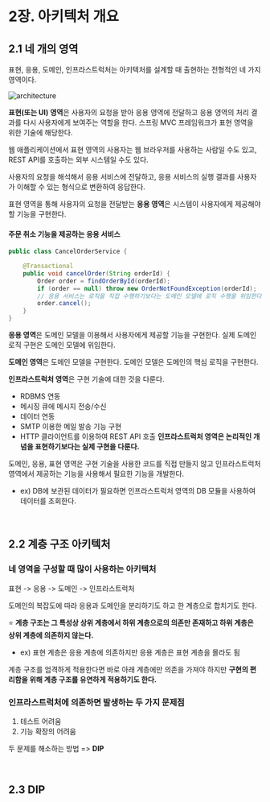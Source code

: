 # 2장. 아키텍처 개요

## 2.1 네 개의 영역

표현, 응용, 도메인, 인프라스트럭처는 아키텍처를 설계할 때 출현하는 전형적인 네 가지 영역이다.

![architecture](https://imgur.com/tyTvHpH.png)

**표현(또는 UI) 영역**은 사용자의 요청을 받아 응용 영역에 전달하고 응용 영역의 처리 결과를 다시 사용자에게 보여주는 역할을 한다. 스프링 MVC 프레임워크가 표현 영역을 위한 기술에 해당한다.

웹 애플리케이션에서 표현 영역의 사용자는 웹 브라우저를 사용하는 사람일 수도 있고, REST API를 호출하는 외부 시스템일 수도 있다.

사용자의 요청을 해석해서 응용 서비스에 전달하고, 응용 서비스의 실행 결과를 사용자가 이해할 수 있는 형식으로 변환하여 응답한다.

표현 영역을 통해 사용자의 요청을 전달받는 **응용 영역**은 시스템이 사용자에게 제공해야 할 기능을 구현한다.

#### 주문 취소 기능을 제공하는 응용 서비스

```java
public class CancelOrderService {

    @Transactional
    public void cancelOrder(String orderId) {
        Order order = findOrderById(orderId);
        if (order == null) throw new OrderNotFoundException(orderId);
        // 응용 서비스는 로직을 직접 수행하기보다는 도메인 모델에 로직 수행을 위임한다.
        order.cancel();
    }
}
```

**응용 영역**은 도메인 모델을 이용해서 사용자에게 제공할 기능을 구현한다. 실제 도메인 로직 구현은 도메인 모델에 위임한다.

**도메인 영역**은 도메인 모델을 구현한다. 도메인 모델은 도메인의 핵심 로직을 구현한다.

**인프라스트럭처 영역**은 구현 기술에 대한 것을 다룬다.

- RDBMS 연동
- 메시징 큐에 메시지 전송/수신
- 데이터 연동
- SMTP 이용한 메일 발송 기능 구현
- HTTP 클라이언트를 이용하여 REST API 호출
  **인프라스트럭처 영역은 논리적인 개념을 표현하기보다는 실제 구현을 다룬다.**

도메인, 응용, 표현 영역은 구현 기술을 사용한 코드를 직접 만들지 않고 인프라스트럭처 영역에서 제공하는 기능을 사용해서 필요한 기능을 개발한다.
- ex) DB에 보관된 데이터가 필요하면 인프라스트럭처 영역의 DB 모듈을 사용하여 데이터를 조회한다.

<br>

## 2.2 계층 구조 아키텍처

### 네 영역을 구성할 때 많이 사용하는 아키텍처
표현 -> 응용 -> 도메인 -> 인프라스트럭처

도메인의 복잡도에 따라 응용과 도메인을 분리하기도 하고 한 계층으로 합치기도 한다.

⭐ **계층 구조는 그 특성상 상위 계층에서 하위 계층으로의 의존만 존재하고 하위 계층은 상위 계층에 의존하지 않는다.**
- ex) 표현 계층은 응용 계층에 의존하지만 응용 계층은 표현 계층을 몰라도 됨

계층 구조를 엄격하게 적용한다면 바로 아래 계층에만 의존을 가져야 하지만 **구현의 편리함을 위해 계층 구조를 유연하게 적용하기도 한다.**

### 인프라스트럭처에 의존하면 발생하는 두 가지 문제점
1. 테스트 어려움
2. 기능 확장의 어려움

두 문제를 해소하는 방법 => **DIP**

<br>

## 2.3 DIP


